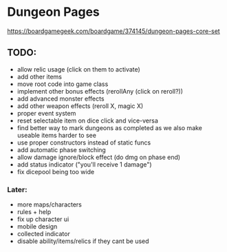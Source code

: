 # Dungeon Pages
https://boardgamegeek.com/boardgame/374145/dungeon-pages-core-set

## TODO:
- allow relic usage (click on them to activate)
- add other items
- move root code into game class
- implement other bonus effects (rerollAny (click on reroll?))
- add advanced monster effects
- add other weapon effects (reroll X, magic X)
- proper event system
- reset selectable item on dice click and vice-versa
- find better way to mark dungeons as completed as we also make useable items harder to see
- use proper constructors instead of static funcs
- add automatic phase switching
- allow damage ignore/block effect (do dmg on phase end)
- add status indicator ("you'll receive 1 damage")
- fix dicepool being too wide

### Later:
- more maps/characters
- rules + help
- fix up character ui
- mobile design
- collected indicator
- disable ability/items/relics if they cant be used